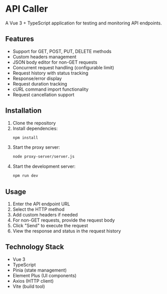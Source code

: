 # API Caller

A Vue 3 + TypeScript application for testing and monitoring API endpoints.

## Features

- Support for GET, POST, PUT, DELETE methods
- Custom headers management
- JSON body editor for non-GET requests
- Concurrent request handling (configurable limit)
- Request history with status tracking
- Response/error display
- Request duration tracking
- cURL command import functionality
- Request cancellation support

## Installation

1. Clone the repository
2. Install dependencies:
   ```bash
   npm install
   ```
3. Start the proxy server:
   ```bash
   node proxy-server/server.js
   ```
4. Start the development server:
   ```bash
   npm run dev
   ```

## Usage

1. Enter the API endpoint URL
2. Select the HTTP method
3. Add custom headers if needed
4. For non-GET requests, provide the request body
5. Click "Send" to execute the request
6. View the response and status in the request history

## Technology Stack

- Vue 3
- TypeScript
- Pinia (state management)
- Element Plus (UI components)
- Axios (HTTP client)
- Vite (build tool)
